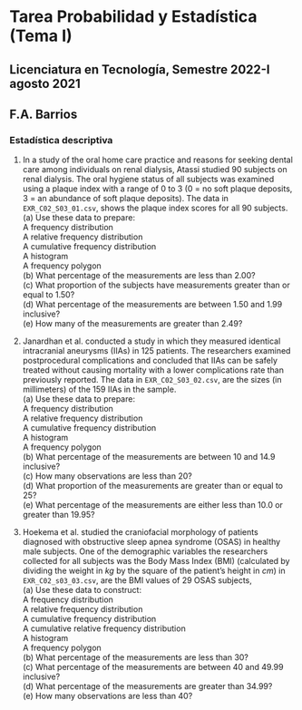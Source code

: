 # Tarea Probabilidad y Estadística (Tema I)  
## Licenciatura en Tecnología, Semestre 2022-I agosto 2021  
## F.A. Barrios  
### Estadística descriptiva  

1. In a study of the oral home care practice and reasons for seeking dental care among individuals on renal dialysis,
Atassi studied 90 subjects on renal dialysis. The oral hygiene status of all subjects was examined using a plaque index 
with a range of 0 to 3 (0 = no soft plaque deposits, 3 = an abundance of soft plaque deposits). The data in `EXR_C02_S03_01.csv`,
shows the plaque index scores for all 90 subjects.  
(a) Use these data to prepare:  
	A frequency distribution  
	A relative frequency distribution  
	A cumulative frequency distribution  
	A histogram  
	A frequency polygon  
(b) What percentage of the measurements are less than 2.00?  
(c) What proportion of the subjects have measurements greater than or equal to 1.50?  
(d) What percentage of the measurements are between 1.50 and 1.99 inclusive?  
(e) How many of the measurements are greater than 2.49?  

2. Janardhan et al. conducted a study in which they measured identical intracranial aneurysms (IIAs) in 125 patients. The 
researchers examined postprocedural complications and concluded that IIAs can be safely treated without causing mortality 
with a lower complications rate than previously reported.  The data in `EXR_C02_S03_02.csv`, are the sizes (in millimeters) 
of the 159 IIAs in the sample.  
(a) Use these data to prepare:  
	A frequency distribution  
	A relative frequency distribution  
	A cumulative frequency distribution  
	A histogram  
	A frequency polygon  
(b) What percentage of the measurements are between 10 and 14.9 inclusive?  
(c) How many observations are less than 20?  
(d) What proportion of the measurements are greater than or equal to 25?  
(e) What percentage of the measurements are either less than 10.0 or greater than 19.95?  

3. Hoekema et al. studied the craniofacial morphology of patients diagnosed with obstructive sleep apnea syndrome (OSAS) in 
healthy male subjects. One of the demographic variables the researchers collected for all subjects was the Body Mass Index (BMI)
(calculated by dividing the weight in *kg* by the square of the patient’s height in *cm*) in `EXR_C02_s03_03.csv`, are the BMI 
values of 29 OSAS subjects,  
(a) Use these data to construct:  
	A frequency distribution  
	A relative frequency distribution  
	A cumulative frequency distribution  
	A cumulative relative frequency distribution  
	A histogram  
	A frequency polygon  
(b) What percentage of the measurements are less than 30?  
(c) What percentage of the measurements are between 40 and 49.99 inclusive?  
(d) What percentage of the measurements are greater than 34.99?  
(e) How many observations are less than 40?  

